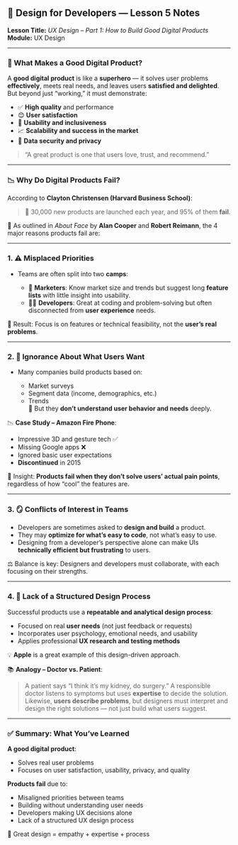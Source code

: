 ## 🧠 Design for Developers — Lesson 5 Notes

**Lesson Title:** _UX Design – Part 1: How to Build Good Digital Products_  
**Module:** UX Design

---

### 🚀 What Makes a Good Digital Product?

A **good digital product** is like a **superhero** — it solves user problems **effectively**, meets real needs, and leaves users **satisfied and delighted**.  
But beyond just “working,” it must demonstrate:

- ✅ **High quality** and performance
- 😊 **User satisfaction**
- 🧩 **Usability and inclusiveness**
- 📈 **Scalability and success in the market**
- 🔐 **Data security and privacy**

> “A great product is one that users love, trust, and recommend.”

---

### 📉 Why Do Digital Products Fail?

According to **Clayton Christensen (Harvard Business School)**:

> 🚨 30,000 new products are launched each year, and 95% of them **fail**.

📕 As outlined in _About Face_ by **Alan Cooper** and **Robert Reimann**, the 4 major reasons products fail are:

---

### 1. ⚠️ Misplaced Priorities

- Teams are often split into two **camps**:
    
    - 🎯 **Marketers**: Know market size and trends but suggest long **feature lists** with little insight into usability.
    - 👨‍💻 **Developers**: Great at coding and problem-solving but often disconnected from **user experience** needs.

🧠 Result: Focus is on features or technical feasibility, not the **user’s real problems**.

---

### 2. 🙈 Ignorance About What Users Want

- Many companies build products based on:
    
    - Market surveys
    - Segment data (income, demographics, etc.)
    - Trends  
        🧨 But they **don’t understand user behavior and needs** deeply.

📉 **Case Study – Amazon Fire Phone**:

- Impressive 3D and gesture tech ✅
- Missing Google apps ❌
- Ignored basic user expectations
- **Discontinued** in 2015

📌 Insight: **Products fail when they don’t solve users’ actual pain points**, regardless of how “cool” the features are.

---

### 3. 🪞 Conflicts of Interest in Teams

- Developers are sometimes asked to **design and build** a product.
- They may **optimize for what’s easy to code**, not what’s easy to use.
- Designing from a developer’s perspective alone can make UIs **technically efficient but frustrating** to users.

⚖️ Balance is key: Designers and developers must collaborate, with each focusing on their strengths.

---

### 4. 🧩 Lack of a Structured Design Process

Successful products use a **repeatable and analytical design process**:

- Focused on real **user needs** (not just feedback or requests)
- Incorporates user psychology, emotional needs, and usability
- Applies professional **UX research and testing methods**

💡 **Apple** is a great example of this design-driven approach.

📚 **Analogy – Doctor vs. Patient**:

> A patient says “I think it’s my kidney, do surgery.” A responsible doctor listens to symptoms but uses **expertise** to decide the solution.  
> Likewise, **users describe problems**, but designers must interpret and design the right solutions — not just build what users suggest.

---

### ✅ Summary: What You’ve Learned

**A good digital product**:

- Solves real user problems
- Focuses on user satisfaction, usability, privacy, and quality

**Products fail** due to:

- Misaligned priorities between teams
- Building without understanding user needs
- Developers making UX decisions alone
- Lack of a structured UX design process

🔑 Great design = empathy + expertise + process
